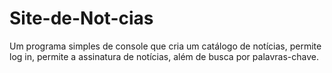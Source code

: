# Site-de-Not-cias
Um programa simples de console que cria um catálogo de notícias, permite log in,  permite a assinatura de notícias, além de busca por palavras-chave.
